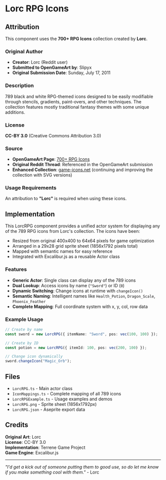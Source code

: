 # Lorc RPG Icons

## Attribution

This component uses the **700+ RPG Icons** collection created by **Lorc**.

### Original Author

-   **Creator**: Lorc (Reddit user)
-   **Submitted to OpenGameArt by**: Slipyx
-   **Original Submission Date**: Sunday, July 17, 2011

### Description

789 black and white RPG-themed icons designed to be easily modifiable through stencils, gradients, paint-overs, and other techniques. The collection features mostly traditional fantasy themes with some unique additions.

### License

**CC-BY 3.0** (Creative Commons Attribution 3.0)

### Source

-   **OpenGameArt Page**: [700+ RPG Icons](https://opengameart.org/content/700-rpg-icons)
-   **Original Reddit Thread**: Referenced in the OpenGameArt submission
-   **Enhanced Collection**: [game-icons.net](http://game-icons.net/) (continuing and improving the collection with SVG versions)

### Usage Requirements

An attribution to **"Lorc"** is required when using these icons.

## Implementation

This LorcRPG component provides a unified actor system for displaying any of the 789 RPG icons from Lorc's collection. The icons have been:

-   Resized from original 400x400 to 64x64 pixels for game optimization
-   Arranged in a 29x28 grid sprite sheet (1856x1792 pixels total)
-   Mapped with semantic names for easy reference
-   Integrated with Excalibur.js as a reusable Actor class

### Features

-   **Generic Actor**: Single class can display any of the 789 icons
-   **Dual Lookup**: Access icons by name (`"Sword"`) or ID (`0`)
-   **Dynamic Switching**: Change icons at runtime with `changeIcon()`
-   **Semantic Naming**: Intelligent names like `Health_Potion`, `Dragon_Scale`, `Phoenix_Feather`
-   **Complete Mapping**: Full coordinate system with x, y, col, row data

### Example Usage

```typescript
// Create by name
const sword = new LorcRPG({ itemName: "Sword", pos: vec(100, 100) });

// Create by ID
const potion = new LorcRPG({ itemId: 100, pos: vec(200, 100) });

// Change icon dynamically
sword.changeIcon("Magic_Orb");
```

## Files

-   `LorcRPG.ts` - Main actor class
-   `IconMappings.ts` - Complete mapping of all 789 icons
-   `LorcRPGExample.ts` - Usage examples and demos
-   `LorcRPG.png` - Sprite sheet (1856x1792px)
-   `LorcRPG.json` - Aseprite export data

## Credits

**Original Art**: Lorc  
**License**: CC-BY 3.0  
**Implementation**: Terrene Game Project  
**Game Engine**: Excalibur.js

---

_"I'd get a kick out of someone putting them to good use, so do let me know if you make something cool with them."_ - Lorc
